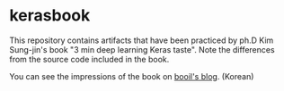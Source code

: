 # kerasbook
This repository contains artifacts that have been practiced by ph.D Kim Sung-jin's book "3 min deep learning Keras taste". Note the differences from the source code included in the book.

You can see the impressions of the book on [booil's blog](https://booilslab.blogspot.kr/2018/01/blog-post.html). (Korean)
